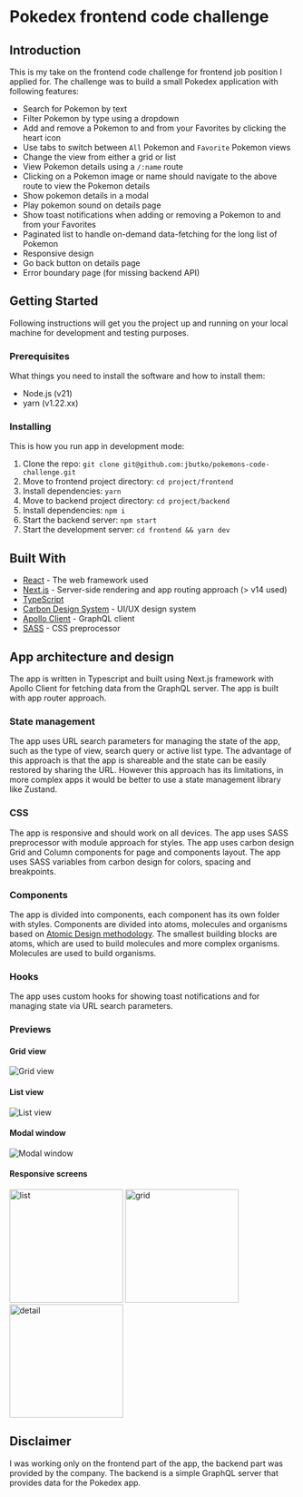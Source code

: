 # Pokedex frontend code challenge

## Introduction

This is my take on the frontend code challenge for frontend job position I applied for. The challenge was to build a small Pokedex application with following features:

- Search for Pokemon by text
- Filter Pokemon by type using a dropdown
- Add and remove a Pokemon to and from your Favorites by clicking the heart icon
- Use tabs to switch between `All` Pokemon and `Favorite` Pokemon views
- Change the view from either a grid or list
- View Pokemon details using a `/:name` route
- Clicking on a Pokemon image or name should navigate to the above route to view the Pokemon details
- Show pokemon details in a modal
- Play pokemon sound on details page
- Show toast notifications when adding or removing a Pokemon to and from your Favorites
- Paginated list to handle on-demand data-fetching for the long list of Pokemon
- Responsive design
- Go back button on details page
- Error boundary page (for missing backend API)

## Getting Started

Following instructions will get you the project up and running on your local machine for development and testing purposes.

### Prerequisites

What things you need to install the software and how to install them:

- Node.js (v21)
- yarn (v1.22.xx)

### Installing

This is how you run app in development mode:

1. Clone the repo: `git clone git@github.com:jbutko/pokemons-code-challenge.git`
2. Move to frontend project directory: `cd project/frontend`
3. Install dependencies: `yarn`
4. Move to backend project directory: `cd project/backend`
5. Install dependencies: `npm i`
6. Start the backend server: `npm start`
7. Start the development server: `cd frontend && yarn dev`

## Built With

- [React](https://reactjs.org/) - The web framework used
- [Next.js](https://nextjs.org/) - Server-side rendering and app routing approach (> v14 used)
- [TypeScript](https://www.typescriptlang.org/)
- [Carbon Design System](https://www.carbondesignsystem.com/) - UI/UX design system
- [Apollo Client](https://www.apollographql.com/docs/react/) - GraphQL client
- [SASS](https://sass-lang.com/) - CSS preprocessor

## App architecture and design

The app is written in Typescript and built using Next.js framework with Apollo Client for fetching data from the GraphQL server. The app is built with app router approach.

### State management

The app uses URL search parameters for managing the state of the app, such as the type of view, search query or active list type. The advantage of this approach is that the app is shareable and the state can be easily restored by sharing the URL. However this approach has its limitations, in more complex apps it would be better to use a state management library like Zustand.

### CSS

The app is responsive and should work on all devices. The app uses SASS preprocessor with module approach for styles. The app uses carbon design Grid and Column components for page and components layout. The app uses SASS variables from carbon design for colors, spacing and breakpoints.

### Components

The app is divided into components, each component has its own folder with styles. Components are divided into atoms, molecules and organisms based on [Atomic Design methodology](https://atomicdesign.bradfrost.com/chapter-2/). The smallest building blocks are atoms, which are used to build molecules and more complex organisms. Molecules are used to build organisms.

### Hooks

The app uses custom hooks for showing toast notifications and for managing state via URL search parameters.

### Previews

#### Grid view

![Grid view](./previews/grid-view.png)

#### List view

![List view](./previews/list-view.png)

#### Modal window

![Modal window](./previews/modal.png)

#### Responsive screens

<p float="left">
  <img src="./previews/responsive-list.png" width="200" alt="list" />
  <img src="./previews/responsive-grid.png" width="200" alt="grid" /> 
  <img src="./previews/responsive-detail.png" width="200" alt="detail" />
</p>

## Disclaimer

I was working only on the frontend part of the app, the backend part was provided by the company. The backend is a simple GraphQL server that provides data for the Pokedex app.
